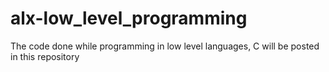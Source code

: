 # alx-low_level_programming
The code done while programming in low level languages, C will be posted in this repository
